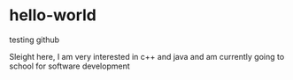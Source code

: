 # hello-world
testing github

Sleight here, I am very interested in c++ and java and am currently going to school for software development
